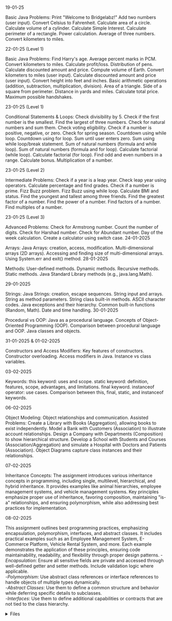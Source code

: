 19-01-25

Basic Java Problems:
Print "Welcome to Bridgelabz!"
Add two numbers (user input).
Convert Celsius to Fahrenheit.
Calculate area of a circle.
Calculate volume of a cylinder.
Calculate Simple Interest.
Calculate perimeter of a rectangle.
Power calculation.
Average of three numbers.
Convert kilometers to miles.

22-01-25 (Level 1)

Basic Java Problems:
Find Harry's age.
Average percent marks in PCM.
Convert kilometers to miles.
Calculate profit/loss.
Distribution of pens.
Calculate discounted amount and price.
Compute volume of Earth.
Convert kilometers to miles (user input).
Calculate discounted amount and price (user input).
Convert height into feet and inches.
Basic arithmetic operations (addition, subtraction, multiplication, division).
Area of a triangle.
Side of a square from perimeter.
Distance in yards and miles.
Calculate total price.
Maximum possible handshakes.

23-01-25 (Level 1)

Conditional Statements & Loops:
Check divisibility by 5.
Check if the first number is the smallest.
Find the largest of three numbers.
Check for natural numbers and sum them.
Check voting eligibility.
Check if a number is positive, negative, or zero.
Check for spring season.
Countdown using while loop.
Countdown using for loop.
Sum until user enters zero.
Sum using while loop/break statement.
Sum of natural numbers (formula and while loop).
Sum of natural numbers (formula and for loop).
Calculate factorial (while loop).
Calculate factorial (for loop).
Find odd and even numbers in a range.
Calculate bonus.
Multiplication of a number.

23-01-25 (Level 2)

Intermediate Problems:
Check if a year is a leap year.
Check leap year using operators.
Calculate percentage and find grades.
Check if a number is prime.
Fizz Buzz problem.
Fizz Buzz using while loop.
Calculate BMI and status.
Find the youngest and tallest among three friends.
Find the greatest factor of a number.
Find the power of a number.
Find factors of a number.
Find multiples of a number.

23-01-25 (Level 3)

Advanced Problems:
Check for Armstrong number.
Count the number of digits.
Check for Harshad number.
Check for Abundant number.
Day of the week calculation.
Create a calculator using switch case.
24-01-2025

Arrays:
Java Arrays: creation, access, modification.
Multi-dimensional arrays (2D arrays).
Accessing and finding size of multi-dimensional arrays.
Using System.err and exit() method.
28-01-2025

Methods:
User-defined methods.
Dynamic methods.
Recursive methods.
Static methods.
Java Standard Library methods (e.g., java.lang.Math).

29-01-2025

Strings:
Java Strings: creation, escape sequences.
String input and arrays.
String as method parameters.
String class built-in methods.
ASCII character codes.
Java exceptions and their hierarchy.
Common built-in functions (Random, Math).
Date and time handling.
30-01-2025

Procedural vs OOP:
Java as a procedural language.
Concepts of Object-Oriented Programming (OOP).
Comparison between procedural language and OOP.
Java classes and objects.

31-01-2025 & 01-02-2025

Constructors and Access Modifiers:
Key features of constructors.
Constructor overloading.
Access modifiers in Java.
Instance vs class variables.

03-02-2025

Keywords:
this keyword: uses and scope.
static keyword: definition, features, scope, advantages, and limitations.
final keyword.
instanceof operator: use cases.
Comparison between this, final, static, and instanceof keywords.

06-02-2025

Object Modeling: Object relationships and communication.
Assisted Problems: Create a Library with Books (Aggregation), allowing books to exist independently. Model a Bank with Customers (Association) to illustrate account relationships. Design a Company with Departments (Composition) to show hierarchical structure. Develop a School with Students and Courses (Association/Aggregation) and simulate a Hospital with Doctors and Patients (Association). Object Diagrams capture class instances and their relationships.
 
07-02-2025

Inheritance Concepts:
The assignment introduces various inheritance concepts in programming, including single, multilevel, hierarchical, and hybrid inheritance. It provides examples like animal hierarchies, employee management systems, and vehicle management systems. Key principles emphasize proper use of inheritance, favoring composition, maintaining "is-a" relationships, and ensuring polymorphism, while also addressing best practices for implementation.
 
08-02-2025

This assignment outlines best programming practices, emphasizing encapsulation, polymorphism, interfaces, and abstract classes. It includes practical examples such as an Employee Management System, E-Commerce Platform, Vehicle Rental System, and more. Each example demonstrates the application of these principles, ensuring code maintainability, readability, and flexibility through proper design patterns.
-*Encapsulation*: Ensure all sensitive fields are private and accessed through well-defined getter and setter methods. Include validation logic where applicable.<br>
-*Polymorphism*: Use abstract class references or interface references to handle objects of multiple types dynamically.<br>
-*Abstract Classes*: Use them to define a common structure and behavior while deferring specific details to subclasses.<br>
-*Interfaces*: Use them to define additional capabilities or contracts that are not tied to the class hierarchy.<br>

<details>
<summary> Files </summary>
BankingSystem.java
Product.java
EmployeeSystem.java
HospitalSystem.java
LibrarySystem.java
FoodDeliverySystem.java
RenetalSystem.java
VehicleSystem.java
</details>
